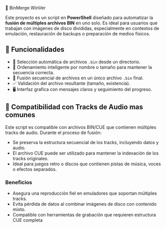 🔗 BinMerge WinVer

Este proyecto es un script en **PowerShell** diseñado para automatizar la **fusión de múltiples archivos BIN** en uno solo. Es ideal para usuarios que trabajan con imágenes de disco divididas, especialmente en contextos de emulación, restauración de backups o preparación de medios físicos.

## 🚀 Funcionalidades

- 📂 Selección automática de archivos `.bin` desde un directorio.
- 🔢 Ordenamiento inteligente por nombre o tamaño para mantener la secuencia correcta.
- 🧬 Fusión secuencial de archivos en un único archivo `.bin` final.
- ✅ Validación del archivo resultante (tamaño, existencia).
- 🖥️ Interfaz grafica con mensajes claros y seguimiento del progreso.

## 🎵 Compatibilidad con Tracks de Audio mas comunes

Este script es compatible con archivos BIN/CUE que contienen múltiples tracks de audio. Durante el proceso de fusión:

- Se preserva la estructura secuencial de los tracks, incluyendo datos y audio.
- El archivo CUE puede ser utilizado para mantener la indexación de los tracks originales.
- Ideal para juegos retro o discos que contienen pistas de música, voces o efectos separados.

### Beneficios

- Asegura una reproducción fiel en emuladores que soportan múltiples tracks.
- Evita pérdida de datos al combinar imágenes de disco con contenido mixto.
- Compatible con herramientas de grabación que requieren estructura CUE completa
